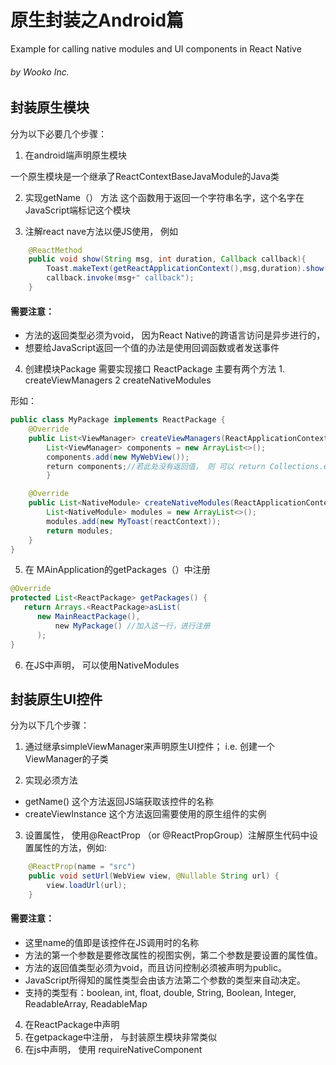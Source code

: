 # 原生封装之Android篇
Example for calling native modules and UI components in React Native
###### by Wooko Inc.

## 封装原生模块

分为以下必要几个步骤：

1. 在android端声明原生模块

 一个原生模块是一个继承了ReactContextBaseJavaModule的Java类

2. 实现getName（） 方法
这个函数用于返回一个字符串名字，这个名字在JavaScript端标记这个模块

3. 注解react nave方法以便JS使用， 例如

``` java
    @ReactMethod
    public void show(String msg, int duration, Callback callback){
        Toast.makeText(getReactApplicationContext(),msg,duration).show();
        callback.invoke(msg+" callback");
    }
``` 
#### 需要注意：
* 方法的返回类型必须为void， 因为React Native的跨语言访问是异步进行的，
* 想要给JavaScript返回一个值的办法是使用回调函数或者发送事件
  

4. 创建模块Package 需要实现接口 ReactPackage
主要有两个方法 1. createViewManagers  2 createNativeModules

形如：
``` java
public class MyPackage implements ReactPackage {
    @Override
    public List<ViewManager> createViewManagers(ReactApplicationContext reactContext) {
        List<ViewManager> components = new ArrayList<>();
        components.add(new MyWebView());
        return components;//若此处没有返回值， 则 可以 return Collections.emptylist()
        }

    @Override
    public List<NativeModule> createNativeModules(ReactApplicationContext reactContext) {
        List<NativeModule> modules = new ArrayList<>();
        modules.add(new MyToast(reactContext));
        return modules;
    }
}
``` 

5. 在 MAinApplication的getPackages（）中注册
``` java
@Override 
protected List<ReactPackage> getPackages() { 
   return Arrays.<ReactPackage>asList( 
      new MainReactPackage(), 
          new MyPackage() //加入这一行，进行注册
      ); 
} 
```

6. 在JS中声明， 可以使用NativeModules

## 封装原生UI控件

分为以下几个步骤：

1. 通过继承simpleViewManager<component name>来声明原生UI控件； i.e. 创建一个ViewManager的子类

2. 实现必须方法
* getName() 这个方法返回JS端获取该控件的名称
* createViewInstance 这个方法返回需要使用的原生组件的实例

3. 设置属性， 使用@ReactProp （or @ReactPropGroup）注解原生代码中设置属性的方法，例如:
``` java
    @ReactProp(name = "src")
    public void setUrl(WebView view, @Nullable String url) {
        view.loadUrl(url);
    }
```
#### 需要注意：
* 这里name的值即是该控件在JS调用时的名称
* 方法的第一个参数是要修改属性的视图实例，第二个参数是要设置的属性值。
* 方法的返回值类型必须为void，而且访问控制必须被声明为public。
* JavaScript所得知的属性类型会由该方法第二个参数的类型来自动决定。
* 支持的类型有：boolean, int, float, double, String, Boolean, Integer, ReadableArray, ReadableMap

4. 在ReactPackage中声明
5. 在getpackage中注册， 与封装原生模块非常类似
6. 在js中声明， 使用 requireNativeComponent
